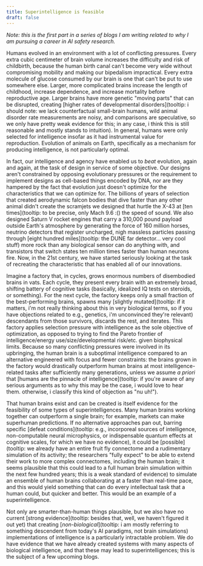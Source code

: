 ```yaml
---
title: Superintelligence is feasible
draft: false
---
```

*Note: this is the first part in a series of blogs I am writing related to why I am pursuing a career in AI safety research.*

Humans evolved in an environment with a lot of conflicting pressures. Every extra cubic centimeter of brain volume increases the difficulty and risk of childbirth, because the human birth canal can't become very wide without compromising mobility and making our bipedalism impractical. Every extra molecule of glucose consumed by our brain is one that can't be put to use somewhere else. Larger, more complicated brains increase the length of childhood, increase dependence, and increase mortality before reproductive age. Larger brains have more genetic "moving parts" that can be disrupted, creating [higher rates of developmental disorders](tooltip: i should note: we lack counterfactual small-brain humans, wild animal disorder rate measurements are noisy, and comparisons are speculative, so we only have pretty weak evidence for this; in any case, i think this is still reasonable and mostly stands to intuition). In general, humans were only selected for intelligence insofar as it had instrumental value for reproduction. Evolution of animals on Earth, specifically as a mechanism for producing intelligence, is not particularly optimal.

In fact, our intelligence and agency have enabled us to *beat* evolution, again and again, at the task of design in service of some objective. Our designs aren't constrained by opposing evolutionary pressures or the requirement to implement designs as cell-based things encoded by DNA, nor are they hampered by the fact that evolution just doesn't optimize for the characteristics that we can optimize for. The billions of years of selection that created aerodynamic falcon bodies that dive faster than any other animal didn't create the scramjets we designed that hurtle the X-43 at [ten times](tooltip: to be precise, only Mach 9.6 :() the speed of sound. We also designed Saturn V rocket engines that carry a 310,000 pound payload outside Earth's atmosphere by generating the force of 160 million horses, neutrino detectors that register uncharged, nigh massless particles passing through [eight hundred miles](tooltip: the DUNE far detector... very cool stuff) more rock than any biological sensor can do anything with, and transistors that switch states ten million times faster than human neurons fire. Now, in the 21st century, we have started seriously looking at the task of recreating the characteristic that has enabled all of our innovations.

 Imagine a factory that, in cycles, grows enormous numbers of disembodied brains in vats. Each cycle, they present every brain with an extremely broad, shifting battery of cognitive tasks (basically, idealized IQ tests on steroids, or something). For the next cycle, the factory keeps only a small fraction of the best-performing brains, spawns many [slightly mutated](tooltip: if it matters, i'm not really thinking about this in very biological terms, so if you have objections related to e.g., genetics, i'm unconvinced they're relevant) descendants from those survivors, discards the rest, and iterates. This factory applies selection pressure with intelligence as the sole objective of optimization, as opposed to trying to find the Pareto frontier of intelligence/energy use/size/developmental risk/etc. given biophysical limits. Because so many conflicting pressures were involved in its upbringing, the human brain is a suboptimal intelligence compared to an alternative engineered with focus and fewer constraints: the brains grown in the factory would drastically outperform human brains at most intelligence-related tasks after sufficiently many generations, unless we assume *a priori* that [humans are the pinnacle of intelligence](tooltip: if you're aware of any serious arguments as to why this may be the case, i would love to hear them. otherwise, i classify this kind of objection as "nu uh!"). 

That human brains exist and can be created is itself evidence for the feasibility of some types of superintelligences. Many human brains working together can outperform a single brain; for example, markets can make superhuman predictions. If no alternative approaches pan out, barring specific [defeat conditions](tooltip: e.g., incorporeal sources of intelligence, non-computable neural microphysics, or indispensable quantum effects at cognitive scales, for which we have no evidence), it could be [possible](tooltip: we already have an entire fruit fly connectome and a rudimentary simulation of its activity; the researchers "fully expect" to be able to extend their work to more complex connectomes, including the human brain; it seems plausible that this could lead to a full human brain simulation within the next few hundred years; this is a weak standard of evidence) to simulate an ensemble of human brains collaborating at a faster than real-time pace, and this would yield something that can do every intellectual task that a human could, but quicker and better. This would be an example of a superintelligence.

Not only are smarter-than-human things plausible, but we also have no current [strong evidence](tooltip: besides that, well, we haven't figured it out yet) that creating [*non-biological*](tooltip: i am mostly referring to something descendent from today's AI paradigms, not brain simulations) implementations of intelligence is a particularly intractable problem. We do have evidence that we have already created systems with many aspects of biological intelligence, and that these may lead to superintelligences; this is the subject of a few upcoming blogs.
